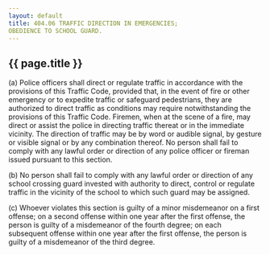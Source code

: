 ```yaml
---
layout: default 
title: 404.06 TRAFFIC DIRECTION IN EMERGENCIES;
OBEDIENCE TO SCHOOL GUARD.
---
```


{{ page.title }}
----------------

​(a) Police officers shall direct or regulate traffic in accordance with
the provisions of this Traffic Code, provided that, in the event of fire
or other emergency or to expedite traffic or safeguard pedestrians, they
are authorized to direct traffic as conditions may require
notwithstanding the provisions of this Traffic Code. Firemen, when at
the scene of a fire, may direct or assist the police in directing
traffic thereat or in the immediate vicinity. The direction of traffic
may be by word or audible signal, by gesture or visible signal or by any
combination thereof. No person shall fail to comply with any lawful
order or direction of any police officer or fireman issued pursuant to
this section.

​(b) No person shall fail to comply with any lawful order or direction
of any school crossing guard invested with authority to direct, control
or regulate traffic in the vicinity of the school to which such guard
may be assigned.

​(c) Whoever violates this section is guilty of a minor misdemeanor on a
first offense; on a second offense within one year after the first
offense, the person is guilty of a misdemeanor of the fourth degree; on
each subsequent offense within one year after the first offense, the
person is guilty of a misdemeanor of the third degree.
